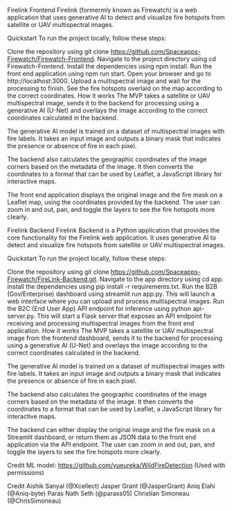 Firelink Frontend
Firelink (formermly known as Firewatch) is a web application that uses generative AI to detect and visualize fire hotspots from satellite or UAV multispectral images.

Quickstart
To run the project locally, follow these steps:

Clone the repository using git clone https://github.com/Spaceapps-Firewatch/Firewatch-Frontend.
Navigate to the project directory using cd Firewatch-Frontend.
Install the dependencies using npm install.
Run the front end application using npm run start.
Open your browser and go to http://localhost:3000.
Upload a multispectral image and wait for the processing to finish.
See the fire hotspots overlaid on the map according to the correct coordinates.
How it works
The MVP takes a satellite or UAV multispectral image, sends it to the backend for processing using a generative AI (U-Net) and overlays the image according to the correct coordinates calculated in the backend.

The generative AI model is trained on a dataset of multispectral images with fire labels. It takes an input image and outputs a binary mask that indicates the presence or absence of fire in each pixel.

The backend also calculates the geographic coordinates of the image corners based on the metadata of the image. It then converts the coordinates to a format that can be used by Leaflet, a JavaScript library for interactive maps.

The front end application displays the original image and the fire mask on a Leaflet map, using the coordinates provided by the backend. The user can zoom in and out, pan, and toggle the layers to see the fire hotspots more clearly.

Firelink Backend
Firelink Backend is a Python application that provides the core functionality for the Firelink web application. It uses generative AI to detect and visualize fire hotspots from satellite or UAV multispectral images.

Quickstart
To run the project locally, follow these steps:

Clone the repository using git clone https://github.com/Spaceapps-Firewatch/FireLink-Backend.git.
Navigate to the app directory using cd app.
Install the dependencies using pip install -r requirements.txt.
Run the B2B (Gov/Enterprise) dashboard using streamlit run app.py. This will launch a web interface where you can upload and process multispectral images.
Run the B2C (End User App) API endpoint for inference using python api-server.py. This will start a Flask server that exposes an API endpoint for receiving and processing multispectral images from the front end application.
How it works
The MVP takes a satellite or UAV multispectral image from the frontend dashboard, sends it to the backend for processing using a generative AI (U-Net) and overlays the image according to the correct coordinates calculated in the backend.

The generative AI model is trained on a dataset of multispectral images with fire labels. It takes an input image and outputs a binary mask that indicates the presence or absence of fire in each pixel.

The backend also calculates the geographic coordinates of the image corners based on the metadata of the image. It then converts the coordinates to a format that can be used by Leaflet, a JavaScript library for interactive maps.

The backend can either display the original image and the fire mask on a Streamlit dashboard, or return them as JSON data to the front end application via the API endpoint. The user can zoom in and out, pan, and toggle the layers to see the fire hotspots more clearly.

Credit
ML model: https://github.com/yueureka/WildFireDetection (Used with permissions)

Credit
Aishik Sanyal (@Xcellect)
Jasper Grant (@JasperGrant)
Aniq Elahi (@Aniq-byte)
Paras Nath Seth (@parass05)
Christian Simoneau (@ChrisSimoneau)

